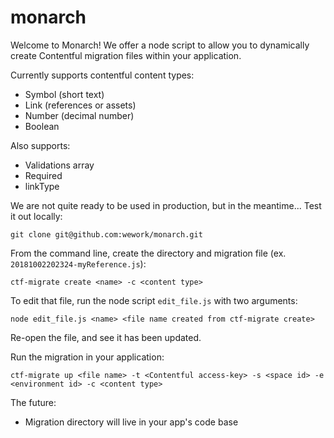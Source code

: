 # monarch
Welcome to Monarch! We offer a node script to allow you to dynamically create Contentful migration files within your application.

Currently supports contentful content types:
- Symbol (short text)
- Link (references or assets)
- Number (decimal number)
- Boolean

Also supports:
- Validations array
- Required
- linkType

We are not quite ready to be used in production, but in the meantime...
Test it out locally:
```
git clone git@github.com:wework/monarch.git
```

From the command line, create the directory and migration file (ex. `20181002202324-myReference.js`):
```
ctf-migrate create <name> -c <content type>
```

To edit that file, run the node script `edit_file.js` with two arguments:
```
node edit_file.js <name> <file name created from ctf-migrate create>
```

Re-open the file, and see it has been updated.

Run the migration in your application:
```
ctf-migrate up <file name> -t <Contentful access-key> -s <space id> -e <environment id> -c <content type>
```

The future:
- Migration directory will live in your app's code base
